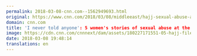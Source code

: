 ```yaml
---
permalink: 2018-03-08-cnn.com--1562949693.html
original: https://www.cnn.com/2018/03/08/middleeast/hajj-sexual-abuse-asequals-iwd-intl/index.html
domain: cnn.com
title: 'I never told anyone': 5 women's stories of sexual abuse at the Hajj
image: https://cdn.cnn.com/cnnnext/dam/assets/180227171551-05-hajj-file-super-tease.jpg
date: 2018-03-08 19:48:14
translations: en
---
```


